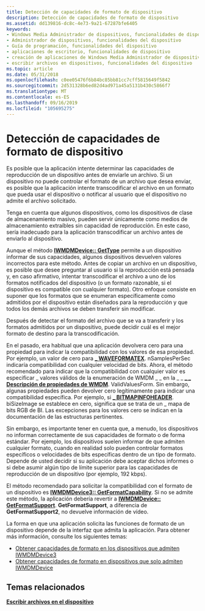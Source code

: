```yaml
---
title: Detección de capacidades de formato de dispositivo
description: Detección de capacidades de formato de dispositivo
ms.assetid: dd139816-dc8c-4e73-9a21-67287bfe6405
keywords:
- Windows Media Administrador de dispositivos, funcionalidades de dispositivo
- Administrador de dispositivos, funcionalidades del dispositivo
- Guía de programación, funcionalidades del dispositivo
- aplicaciones de escritorio, funcionalidades de dispositivo
- creación de aplicaciones de Windows Media Administrador de dispositivos, funcionalidades de dispositivo
- escribir archivos en dispositivos, funcionalidades del dispositivo
ms.topic: article
ms.date: 05/31/2018
ms.openlocfilehash: c0ee05476f6b84bc85bb81cc7cff5815649f5842
ms.sourcegitcommit: 2d531328b6ed82d4ad971a45a5131b430c5866f7
ms.translationtype: MT
ms.contentlocale: es-ES
ms.lasthandoff: 09/16/2019
ms.locfileid: "105695275"
---
```

# <a name="discovering-device-format-capabilities"></a>Detección de capacidades de formato de dispositivo

Es posible que la aplicación intente determinar las capacidades de reproducción de un dispositivo antes de enviarle un archivo. Si un dispositivo no puede controlar el formato de un archivo que desea enviar, es posible que la aplicación intente transcodificar el archivo en un formato que pueda usar el dispositivo o notificar al usuario que el dispositivo no admite el archivo solicitado.

Tenga en cuenta que algunos dispositivos, como los dispositivos de clase de almacenamiento masivo, pueden servir únicamente como medios de almacenamiento extraíbles sin capacidad de reproducción. En este caso, sería inadecuado para la aplicación transcodificar un archivo antes de enviarlo al dispositivo.

Aunque el método [**IWMDMDevice:: GetType**](/windows/desktop/api/mswmdm/nf-mswmdm-iwmdmdevice-gettype) permite a un dispositivo informar de sus capacidades, algunos dispositivos devuelven valores incorrectos para este método. Antes de copiar un archivo en un dispositivo, es posible que desee preguntar al usuario si la reproducción está pensada y, en caso afirmativo, intentar transcodificar el archivo a uno de los formatos notificados del dispositivo (o un formato razonable, si el dispositivo es compatible con cualquier formato). Otro enfoque consiste en suponer que los formatos que se enumeran específicamente como admitidos por el dispositivo están diseñados para la reproducción y que todos los demás archivos se deben transferir sin modificar.

Después de detectar el formato del archivo que se va a transferir y los formatos admitidos por un dispositivo, puede decidir cuál es el mejor formato de destino para la transcodificación.

En el pasado, era habitual que una aplicación devolvera cero para una propiedad para indicar la compatibilidad con los valores de esa propiedad. Por ejemplo, un valor de cero para [**\_ WAVEFORMATEX**](-waveformatex.md). nSamplesPerSec indicaría compatibilidad con cualquier velocidad de bits. Ahora, el método recomendado para indicar que la compatibilidad con cualquier valor es especificar \_ valores válidos de la enumeración de WMDM \_ \_ en la \_ \_ [**\_ \_ Descripción de propiedades de WMDM**](wmdm-prop-desc.md). ValidValuesForm. Sin embargo, algunas propiedades pueden devolver cero legítimamente para indicar una compatibilidad específica. Por ejemplo, si [**\_ BITMAPINFOHEADER**](-bitmapinfoheader.md). biSizeImage se establece en cero, significa que se trata de un \_ mapa de bits RGB de BI. Las excepciones para los valores cero se indican en la documentación de las estructuras pertinentes.

Sin embargo, es importante tener en cuenta que, a menudo, los dispositivos no informan correctamente de sus capacidades de formato o de forma estándar. Por ejemplo, los dispositivos suelen informar de que admiten cualquier formato, cuando en realidad solo pueden controlar formatos específicos o velocidades de bits específicas dentro de un tipo de formato. Depende de usted decidir si su aplicación debe aceptar dichos informes o si debe asumir algún tipo de límite superior para las capacidades de reproducción de un dispositivo (por ejemplo, 192 kbps).

El método recomendado para solicitar la compatibilidad con el formato de un dispositivo es [**IWMDMDevice3:: GetFormatCapability**](/windows/desktop/api/mswmdm/nf-mswmdm-iwmdmdevice3-getformatcapability). Si no se admite este método, la aplicación debería revertir a [**IWMDMDevice:: GetFormatSupport**](/windows/desktop/api/mswmdm/nf-mswmdm-iwmdmdevice-getformatsupport). **GetFormatSupport**, a diferencia de **GetFormatSupport2**, no devuelve información de vídeo.

La forma en que una aplicación solicita las funciones de formato de un dispositivo depende de la interfaz que admita la aplicación. Para obtener más información, consulte los siguientes temas:

-   [Obtener capacidades de formato en los dispositivos que admiten IWMDMDevice3](getting-format-capabilities-on-devices-that-support-iwmdmdevice3.md)
-   [Obtener capacidades de formato en dispositivos que solo admiten IWMDMDevice](getting-format-capabilities-on-devices-that-support-only-iwmdmdevice.md)

## <a name="related-topics"></a>Temas relacionados

<dl> <dt>

[**Escribir archivos en el dispositivo**](writing-files-to-the-device.md)
</dt> </dl>

 

 




